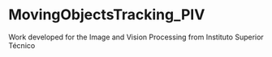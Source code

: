 # MovingObjectsTracking_PIV
Work developed for the Image and Vision Processing from Instituto Superior Técnico
